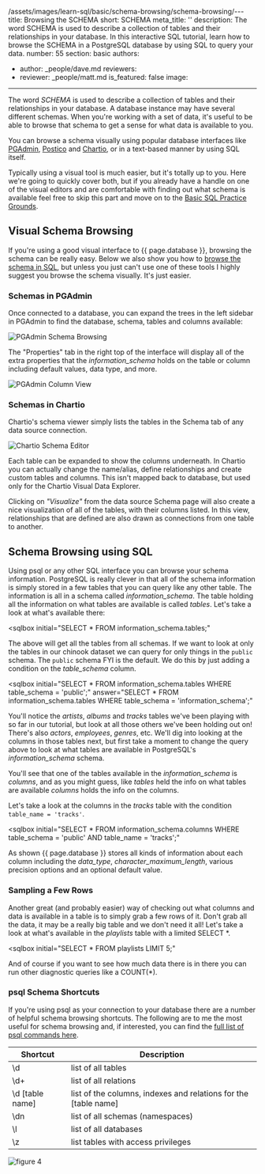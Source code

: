 /assets/images/learn-sql/basic/schema-browsing/schema-browsing/---
title: Browsing the SCHEMA
short: SCHEMA
meta_title: ''
description: The word SCHEMA is used to describe a collection of tables and their
  relationships in your database. In this interactive SQL tutorial, learn how to browse
  the SCHEMA in a PostgreSQL database by using SQL to query your data.
number: 55
section: basic
authors:
- author: _people/dave.md
reviewers:
- reviewer: _people/matt.md
is_featured: false
image: 
---
The word _SCHEMA_ is used to describe a collection of tables and their relationships in your database.  A database instance may have several different schemas.  When you're working with a set of data, it's useful to be able to browse that schema to get a sense for what data is available to you.

You can browse a schema visually using popular database interfaces like [PGAdmin](#schemas-in-pgadmin), [Postico](https://eggerapps.at/postico/) and [Chartio](#schemas-in-chartio), or in a text-based manner by using SQL itself.

Typically using a visual tool is much easier, but it's totally up to you.  Here we're going to quickly cover both, but if you already have a handle on one of the visual editors and are comfortable with finding out what schema is available feel free to skip this part and move on to the [Basic SQL Practice Grounds](../basic-practice/).

## Visual Schema Browsing

If you're using a good visual interface to {{ page.database }}, browsing the schema can be really easy.  Below we also show you how to [browse the schema in SQL](#schema-browsing-using-sql), but unless you just can't use one of these tools I highly suggest you browse the schema visually.  It's just easier.

### Schemas in PGAdmin

Once connected to a database, you can expand the trees in the left sidebar in PGAdmin to find the database, schema, tables and columns available:

![PGAdmin Schema Browsing](/assets/images/learn-sql/basic/schema-browsing/pg-admin-schema-1.png)

The "Properties" tab in the right top of the interface will display all of the extra properties that the _information_schema_ holds on the table or column including default values, data type, and more.

![PGAdmin Column View](/assets/images/learn-sql/basic/schema-browsing/pg-admin-schema-2.png)

### Schemas in Chartio

Chartio's schema viewer simply lists the tables in the Schema tab of any data source connection.

![Chartio Schema Editor](/assets/images/learn-sql/basic/schema-browsing/chartio-schema-editor.png)

Each table can be expanded to show the columns underneath.  In Chartio you can actually change the name/alias, define relationships and create custom tables and columns.  This isn't mapped back to database, but used only for the Chartio Visual Data Explorer.

Clicking on _"Visualize"_ from the data source Schema page will also create a nice visualization of all of the tables, with their columns listed.  In this view, relationships that are defined are also drawn as connections from one table to another.

## Schema Browsing using SQL

Using psql or any other SQL interface you can browse your schema information.  PostgreSQL is really clever in that all of the schema information is simply stored in a few tables that you can query like any other table.  The information is all in a schema called _information_schema_.  The table holding all the information on what tables are available is called _tables_.  Let's take a look at what's available there:

<sqlbox
initial="SELECT * FROM information_schema.tables;"

> </sqlbox>

The above will get all the tables from all schemas.  If we want to look at only the tables in our chinook dataset we can query for only things in the `public` schema.  The `public` schema FYI is the default.  We do this by just adding a condition on the _table_schema_ column.

<sqlbox
initial="SELECT * FROM information_schema.tables WHERE table_schema = 'public';"
answer="SELECT * FROM information_schema.tables WHERE table_schema = 'information_schema';"

> </sqlbox>

You'll notice the _artists_, _albums_ and _tracks_ tables we've been playing with so far in our tutorial, but look at all those others we've been holding out on! There's also _actors_, _employees_, _genres_, etc. We'll dig into looking at the columns in those tables next, but first take a moment to change the query above to look at what tables are available in PostgreSQL's _information_schema_ schema.

You'll see that one of the tables available in the _information_schema_ is _columns_, and as you might guess, like _tables_ held the info on what tables are available _columns_ holds the info on the columns.

Let's take a look at the columns in the _tracks_ table with the condition `table_name = 'tracks'`.

<sqlbox
initial="SELECT * FROM information_schema.columns WHERE table_schema = 'public' AND table_name = 'tracks';"

> </sqlbox>

As shown {{ page.database }} stores all kinds of information about each column including the _data_type_, _character_maximum_length_, various precision options and an optional default value.

### Sampling a Few Rows

Another great (and probably easier) way of checking out what columns and data is available in a table is to simply grab a few rows of it.  Don't grab all the data, it may be a really big table and we don't need it all!  Let's take a look at what's available in the _playlists_ table with a limited SELECT *.

<sqlbox
initial="SELECT * FROM playlists LIMIT 5;"

> </sqlbox>

And of course if you want to see how much data there is in there you can run other diagnostic queries like a COUNT(*).

### psql Schema Shortcuts

If you're using psql as your connection to your database there are a number of helpful schema browsing shortcuts.  The following are to me the most useful for schema browsing and, if interested, you can find the [full list of psql commands here](https://www.postgresql.org/docs/9.3/static/app-psql.html).

| Shortcut | Description |
| --- | --- |
| \\d | list of all tables |
| \\d+ | list of all relations |
| \\d \[table name\] | list of the columns, indexes and relations for the \[table name\] |
| \\dn | list of all schemas (namespaces) |
| \\l | list of all databases |
| \\z | list tables with access privileges |

![figure 4](/assets/images/learn-sql/basic/schema-browsing/sql-tutorial-schema-diagram-chartio.png)
